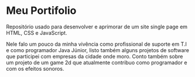 # Meu Portifolio

Repositório usado para desenvolver e aprimorar de um site single page em HTML, CSS e JavaScript.

Nele falo um pouco da minha vivência como profissional de suporte em T.I e como programador Java Júnior, listo também alguns projetos de software que participei com empresas da cidade onde moro. Conto também sobre um projeto de um game 2d que atualmente contribuo como programador e com os efeitos sonoros.


